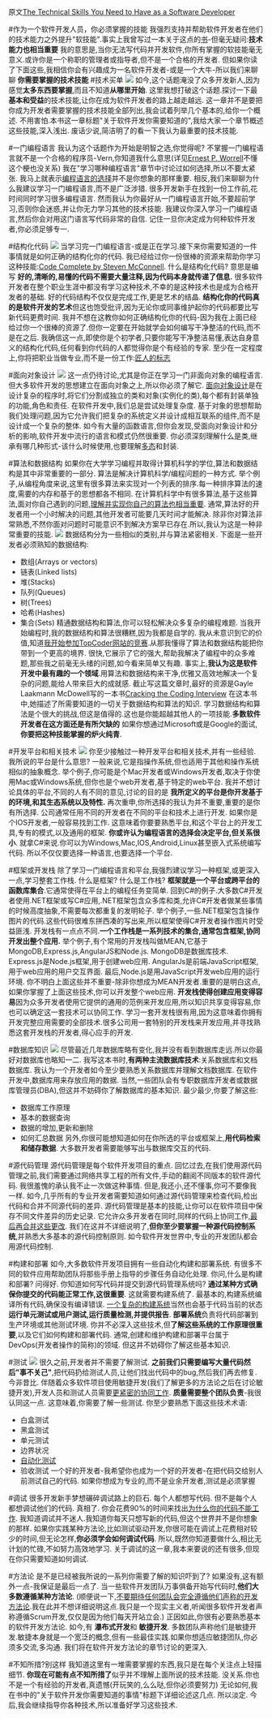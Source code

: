 原文[The Technical Skills You Need to Have as a Software Developer](https://dzone.com/articles/the-technical-skills-you-need-to-have-as-a-softwar)

#作为一个软件开发人员，你必须掌握的技能
我强烈支持并帮助软件开发者在他们的技术能力之外提升"软技能".事实上我曾写过一本关于这点的[书](http://simpleprogrammer.com/softskills)-但毫无疑问:**技术能力也相当重要**
我的意思是,当你无法写代码并开发软件,你所有掌握的软技能毫无意义.或许你是一个称职的管理者或指导者,但不是一个合格的开发者.
但如果你读了下面这些,我相信你会有兴趣成为一名软件开发者-或是一个大牛-所以我们来聊聊 **你需要掌握的技术技能**
#技术买单
![](https://spzone-simpleprogrammer.netdna-ssl.com/wp-content/uploads/2016/07/Technical-Skills-As-A-Software-Developer-1024x576.png)
如今,这个话题淹没了众多开发新人,因为感觉**太多东西要掌握**,而且不知道**从哪里开始**.
这里我想打破这个话题.探讨一下最**基本和受益**的技术技能,让你在成为软件开发者的路上越走越远.
这一章并不是要把你成为开发者需要掌握的技术技能全部列出,我会试着列举几个基本的,给你一个概述.
不用害怕.本书这一章标题"关于软件开发你需要知道的",我给大家一个章节概述这些技能,深入浅出.
废话少说,简洁明了的看一下我认为最重要的技术技能.

#一门编程语言
我认为这个话题作为开始是明智之选,你觉得呢?
不掌握一门编程语言就不是一个合格的程序员-Vern,你知道我什么意思(详见[Ernest P. Worrell](https://en.wikipedia.org/wiki/Ernest_P._Worrell)不懂这个梗也没关系)
我在"学习哪种编程语言"章节中讨论过如何选择,所以不要太紧张.
我马上就表示[编程语言的选择](https://simpleprogrammer.com/2013/12/02/programming-language-learn/)并不是你想象的那样重要.
相反,我们来聊聊为什么我建议学习一门编程语言,而不是广泛涉猎.
很多开发新手在找到一份工作前,花时间同时学习很多编程语言.
然而我认为你最好从一门编程语言开始,不要超前学习,否则你会迷惑,并让你无力学习其他的技术技能.
我建议你深入学习一门编程语言,然后你会对用这门语言写代码非常的自信.
记住一旦你决定成为何种软件开发者,你必须足够专一.

#结构化代码
![](https://spzone-simpleprogrammer.netdna-ssl.com/wp-content/uploads/2016/07/Depositphotos_25021863_l-2015-1-768x512.jpg)
当学习完一门编程语言-或是正在学习.接下来你需要知道的一件事情就是如何正确的结构化你的代码.
我已经给过你一份很棒的资源来帮助你学习这种技能:[Code Complete by Steven McConnell](http://www.amazon.com/exec/obidos/ASIN/0735619670/makithecompsi-20).
什么是结构化代码?
意思是编写 **好的,清晰的,易懂的代码不需要大量注释,因为代码本身就传递了信息.**
很多软件开发者在整个职业生涯中都没有学习这种技术,不幸的是这种技术也是成为合格开发者的基础.
好的代码结构不仅仅是完成工作,更是艺术的结晶.
**结构化你的代码真的是软件开发的艺术**但这也饱受批评,因为无论你或同事维护起你的代码都要比写新代码更费时间.
我并不想在这教你如何正确结构化你的代码-因为我在上面已经给过你一个很棒的资源了.但你一定要在开始就学会如何编写干净整洁的代码,而不是在之后.
我确信这一点,即使你是个初学者,只要你能写干净整洁易懂,表达自身意义的结构化代码,任何看到你代码的人都觉得你是个有经验的专家.
至少在一定程度上,你将把职业当做专业,而不是一份工作:[匠人的标志](http://www.amazon.com/exec/obidos/ASIN/0137081073/makithecompsi-20)

#面向对象设计
![](https://spzone-simpleprogrammer.netdna-ssl.com/wp-content/uploads/2016/07/OOD-768x768.png)
这一点仍待讨论,尤其是你正在学习一门非面向对象的编程语言.但大多软件开发的思想建立在面向对象之上,所以你必须了解它.
[面向对象设计](http://www.amazon.com/exec/obidos/ASIN/020189551X/makithecompsi-20)是在设计复杂的程序时,将它们分割成独立的类和对象(实例化的类),每个都有封装单独的功能,角色和责任.
在软件开发中,我们总是尝试处理复杂度.
基于对象的思想帮助我们处理问题,因为它允许我们把复杂的系统定义并设计成相互联系的组件,而不是设计成一个复杂的整体.
如今有大量的函数语言,但你会发现,受面向对象设计和分析的影响,软件开发中流行的语言和模式仍然很重要.
你必须深刻理解什么是类,继承有哪几种形式-该什么时候使用,也要理解[多态](https://simpleprogrammer.com/2013/01/13/so-you-think-you-can-polymorph/)和封装.

#算法和数据结构
如果你在大学学习编程并取得计算机科学的学位,算法和数据结构是其中非常重要的一部分.
算法是解决计算机科学/编程问题的一种方式.
举个例子,从编程角度来说,这里有很多算法来实现对一个列表的排序.每一种排序算法的速度,需要的内存和基于的思想都各不相同.
在计算机科学中有很多算法,基于这些算法,面对你自己遇到的问题,[理解并实现你自己的算法也相当重要](https://simpleprogrammer.com/2011/01/08/solving-problems-breaking-it-down/).
通常,算法好的开发者用一个小时解决的问题,其他开发者可能要几天时间才能解决.
除非你对算法非常熟悉,不然你面对问题时可能意识不到解决方案早已存在.所以,我认为这是一种非常重要的技能.
![](https://spzone-simpleprogrammer.netdna-ssl.com/wp-content/uploads/2016/07/Untitled-3-768x432.png)
数据结构分为一些相似的类别,并与算法紧密相关.
下面是一些开发者必须熟知的数据结构:
* 数组(Arrays or vectors)
* 链表(Linked lists)
* 堆(Stacks)
* 队列(Queues)
* 树(Trees)
* 哈希(Hashes)
* 集合(Sets)
精通数据结构和算法,你可以轻松解决众多复杂的编程难题.
当我开始编程时,我的数据结构和算法很糟糕,因为我都是自学的.
我从未意识到它的价值,知道[我开始参加TopCoder网站的竞赛](https://simpleprogrammer.com/2010/04/02/so-you-want-to-become-a-better-programmer-topcoder/).从那我懂得了算法和数据结构能把你带到一个更高的境界.
很快,它展示了它的强大,帮助我解决了编程中的众多难题,那些我之前毫无头绪的问题,如今看来简单又有趣.
事实上,**我认为这是软件开发中最有趣的一个领域**.用算法和数据结构来干净,优雅又高效地解决一个复杂的问题,能给人带来巨大的成就感.
截止写这篇文章时,最好的资源是Gayle Laakmann McDowell写的一本书[Cracking the Coding Interview](http://www.amazon.com/exec/obidos/ASIN/0984782850/makithecompsi-20)
在这本书中,她描述了所需要知道的一切关于数据结构和算法的知识.
学习数据结构和算法是个很大的挑战,但这是值得的.这也是你能超越其他人的一项技能.**多数软件开发者在这方面还是有所欠缺的**
如果你想通过Microsoft或是Google的面试,**你要把这种技能掌握的炉火纯青**.

#开发平台和相关技术
![](https://spzone-simpleprogrammer.netdna-ssl.com/wp-content/uploads/2016/07/Untitled-4-768x432.png)
你至少接触过一种开发平台和相关技术,并有一些经验.
我所说的平台是什么意思?
一般来说,它是指操作系统,但也适用于其他和操作系统相似的抽象概念.
举个例子,你可能是个Mac开发者或Windows开发者,取决于你使用Mac或Windows系统,但你也是个web开发者,基于特定的web平台.
我并不想讨论具体的平台,不同的人有不同的意见,讨论的目的是 **我所定义的平台是你开发基于的环境,和其生态系统以及特性.**
再次重申,你所选择的我认为并不重要,重要的是你有所选择.
公司通常任用不同的开发者在不同的平台和技术上进行开发.
如果你是个IOS开发者,一般容易找到工作.
这意味着你要要熟悉平台,和这个平台上的开发工具,专有的模式,以及通用的框架.
**你或许认为编程语言的选择会决定平台,但关系很小**.
就拿C#来说.你可以为Windows,Mac,IOS,Android,Linux甚至嵌入式系统编写代码.
所以不仅仅要选择一种语言,也要选择一个平台.

#框架或开发栈
除了学习一门编程语言和平台,我强烈建议学习一种框架,或更深入一点,学习整套工作栈.
什么是框架?
什么是工作栈?
**框架就是一个平台或跨平台的函数库集合**.它通常使得在平台上的编程任务变简单.
回到C#的例子.大多数C#开发者使用.NET框架或写C#应用,.NET框架包含众多库和类,允许C#开发者做某些事情的时候高度抽象,不需要每次都重复的发明轮子.
举个例子,一些.NET框架包含操作图片的代码.这些代码很难东拼西凑的写出来,所以框架使得C#开发者操作图片时受益匪浅.
开发栈有一点点不同.**一个工作栈是一系列技术的集合,通常包含框架,协同开发出整个应用.**
举个例子,有个常用的开发栈叫做MEAN,它基于MongoDB,Express.js,AngularJS和Node.js.
MongoDB是数据库技术.
Express.js是Node.js框架,用于创建web应用.
AngularJs是前端JavaScript框架,用于web应用的用户交互界面.
最后,Node.js是用JavaScript开发web应用的运行环境.
你不明白上面这些并不重要-除非你想成为MEAN开发者.重要的是明白这点,如果你掌握了上面这些技术,你可以开发整个web应用.
**开发栈使得创建应用变得容易**因为众多开发者使用它提供的通用的范例来开发应用,所以知识共享变得容易,你也可以确定这一套技术可以协同工作.
学习一套开发栈很有用,因为这意味着你拥有开发完整应用需要的全部技术.很多公司用一套特别的开发栈来开发应用,并寻找熟悉这套开发栈的开发者,得心应手的开发.

#数据库知识
![](https://spzone-simpleprogrammer.netdna-ssl.com/wp-content/uploads/2016/07/Depositphotos_67844789_l-2015-2-768x768.jpg)
尽管最近几年数据库略有变化,我并没有看到数据库走远.所以你最好对数据库也略知一二.
我写这本书时,**有两种主流数据库技术**:关系数据库和文档数据库.
我认为一个开发者如今至少要熟悉关系数据库并理解文档数据库.
在软件开发中,数据库用来存放应用的数据.
当然,一些团队会有专职数据库开发者或数据库管理员(DBA),但这并不妨碍你了解数据库的基本知识.
最少最少,你要了解这些:
* 数据库工作原理
* 基本的数据查询
* 数据的增加,更新和删除
* 如何汇总数据
另外,你很可能想知道如何在你所选的平台或框架上,**用代码检索和储存数据**.
大多数开发者需要能够写出与数据库交互的代码.

#源代码管理
源代码管理是每个软件开发项目的重点.
回忆过去,在我们使用源代码管理之前,我们需要通过网络共享工程的所有文件,手动的翻阅不同版本的软件源代码.
我很羞愧的承认我不止一次做这种事情.
但是,我还小,还不懂事,你可不要像我一样.
如今,几乎所有的专业开发者需要知道如何通过源代码管理来检查代码,检出代码和合并不同源代码的差异.
源代码管理是基本的技能,让你可以在软件项目中保存不同文件差异的历史记录.
它允许众多开发者在同时,同样的代码上协同工作,[最后再合并这些更改](https://simpleprogrammer.com/2010/06/02/merge-in-merge-out/).
我们在这并不详细说明了,**但你至少要掌握一种源代码控制系统**,并熟悉大多基本的源代码控制原则.
如今软件开发世界中,专业的开发团队都会用源代码控制.

#构建和部署
如今,大多数软件开发项目拥有一些自动化构建和部署系统.
有很多不同的软件应用帮助团队将那些手册上指导的步骤任务自动化处理.
你问,什么是构建和部署?
问得好.
你知道如何写代码并提交到源代码管理系统吗?
**通过某种方式确保你提交的代码能正常工作,这很重要**.
这就需要构建系统了.
最基本的,构建系统编译所有代码,确保没有编译错误.
[一个复杂的构建系统](https://simpleprogrammer.com/2010/09/03/one-build-to-rule-them-all/)当然也会基于代码当前的状态 **运行单元测试或用户测试,运行质量检测,并提供报告**.
**部署系统**负责将代码部署到生产环境或其他测试环境.
你并不必深入这些技术,但**了解这些系统的工作原理很重要**,以及它们如何构建和部署代码.
通常,创建和维护构建和部署平台属于DevOps(开发者操作的简称)的领域.
但这并不妨碍你了解这些基本知识.

#测试
![](https://spzone-simpleprogrammer.netdna-ssl.com/wp-content/uploads/2016/07/qka-1024x576.png)
很久之前,开发者并不需要了解测试.
**之前我们只需要编写大量代码然后"事不关己"**,把代码扔给测试人员,让他们找出代码中的bug,然后我们再去修复.
今非昔比.
伴随着众多软件项目使用敏捷开发(我们了解更多的方法论之后在讨论敏捷开发),开发人员和测试人员需要[更紧密的协同工作](https://simpleprogrammer.com/2010/06/16/agile-testing-is-different/).
**质量需要整个团队负责**-我很认同这一点.
这意味着,你需要了解一些测试.
你至少要熟悉下面这些技术术语:
* 白盒测试
* 黑盒测试
* 单元测试
* 边界状况
* [自动化测试](https://simpleprogrammer.com/getting-up-to-bat-series/)
* 验收测试
一个好的开发者-我希望你也成为一个好的开发者-在把代码交给别人前测试自己的代码.
如果你想成为专业的,而不是业余开发者,测试是必须掌握

#调试
很多开发新手梦想碾碎调试路上的巨石.
每个人都想写代码.
但不是每个人都想调试他们的代码.
真相了.
你会花费90%的时间来找出[为什么你的代码不能工作](https://simpleprogrammer.com/2011/06/17/the-debugger-mindset/).
我知道调试并不迷人.我知道你每天只想写新的代码,但这个世界并不是你想象的那样.
如果你实践某种方法论,比如测试驱动开发,你很可能在调试上花费相对较少的时间,但无论怎样,**你必须学会如何调试代码**.
所以,既然你知道要做什么,相比无计划的忙碌,不如努力高效地学习.
关于调试的这一章,我本来要说的还有很多,但现在你只需要知道如何调试.

#方法论
是不是已经被我所说的一系列你需要了解的知识吓到了?
如果没有,这有额外一点-我保证是最后一点了.
当一些软件开发团队万事俱备开始写代码时,**他们大多数遵循某种方法论**.
(顺便说一下,[不要期待任何团队会完全遵循他们声称的开发方法论](https://simpleprogrammer.com/2010/04/07/dont-go-chasing-waterfalls-mini-waterfall-vs-agile/).我在此并不想详细说明这点.我只是一个现实主义者,听闻很多软件开发者声称遵循Scrum开发,仅仅是因为他们每天开站立会.)
正因如此,你很有必要熟悉基本的软件开发方法论.
如今,有 **瀑布式开发**和 **敏捷开发**.
多数团队声称他们是敏捷开发.敏捷本身就是一个宽泛的概念,但有一些最佳实践.如果你想适应敏捷团队,你必须多交流,多沟通.
我们将在软件开发方法论的章节讨论的更深入.

#不知所措?别这样
我知道这里有一堆需要掌握的东西,我只是在每个关注点上轻描细节.
**你现在可能有点不知所措了**似乎并不理解上面所说的技术技能.
没关系.你也不是一个有经验的开发者,真遗憾(开玩笑的,么么哒,但你必须要努力)
无论如何,我在书中的"关于软件开发你需要知道的事情"标题下详细论述这几点.
所以淡定.
今后,我会继续指导你各种技术,所以准备好学习这些技术.
